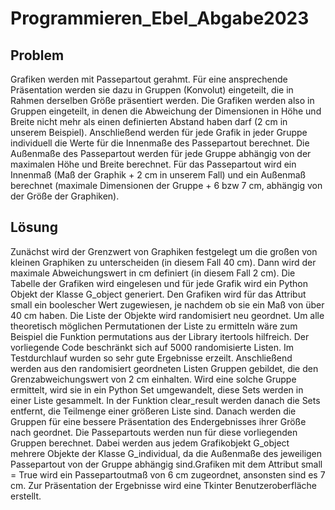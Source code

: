 # Programmieren_Ebel_Abgabe2023
## Problem
Grafiken werden mit Passepartout gerahmt. Für eine ansprechende Präsentation werden sie dazu in Gruppen (Konvolut) eingeteilt, die in Rahmen derselben Größe präsentiert werden. Die Grafiken werden also in Gruppen eingeteilt, in denen die Abweichung der Dimensionen in Höhe und Breite nicht mehr als einen definierten Abstand haben darf (2 cm in unserem Beispiel). Anschließend werden für jede Grafik in jeder Gruppe individuell die Werte für die Innenmaße des Passepartout berechnet. Die Außenmaße des Passepartout werden für jede Gruppe abhängig von der maximalen Höhe und Breite berechnet.
Für das Passepartout wird ein Innenmaß (Maß der Graphik + 2 cm in unserem Fall) und ein Außenmaß berechnet (maximale Dimensionen der Gruppe + 6 bzw 7 cm, abhängig von der Größe der Graphiken).

## Lösung
Zunächst wird der Grenzwert von Graphiken festgelegt um die großen von kleinen Graphiken zu unterscheiden (in diesem Fall 40 cm). Dann wird der maximale Abweichungswert in cm definiert (in diesem Fall 2 cm). Die Tabelle der Grafiken wird eingelesen und für jede Grafik wird ein Python Objekt der Klasse G_object generiert. Den Grafiken wird für das Attribut small ein boolescher Wert zugewiesen, je nachdem ob sie ein Maß von über 40 cm haben.
Die Liste der Objekte wird randomisiert neu geordnet. Um alle theoretisch möglichen Permutationen der Liste zu ermitteln wäre zum Beispiel die Funktion permutations aus der Library itertools hilfreich. Der vorliegende Code beschränkt sich auf 5000 randomisierte Listen. Im Testdurchlauf wurden so sehr gute Ergebnisse erzeilt.
Anschließend werden aus den randomisiert geordneten Listen Gruppen gebildet, die den Grenzabweichungswert von 2 cm einhalten. Wird eine solche Gruppe ermittelt, wird sie in ein Python Set umgewandelt, diese Sets werden in einer Liste gesammelt.
In der Funktion clear_result werden danach die Sets entfernt, die Teilmenge einer größeren Liste sind. Danach werden die Gruppen für eine bessere Präsentation des Endergebnisses ihrer Größe nach geordnet.
Die Passepartouts werden nun für diese vorliegenden Gruppen berechnet. Dabei werden aus jedem Grafikobjekt G_object mehrere Objekte der Klasse G_individual, da die Außenmaße des jeweiligen Passepartout von der Gruppe abhängig sind.Grafiken mit dem Attribut small = True wird ein Passepartoutmaß von 6 cm zugeordnet, ansonsten sind es 7 cm.
Zur Präsentation der Ergebnisse wird eine Tkinter Benutzeroberfläche erstellt. 
